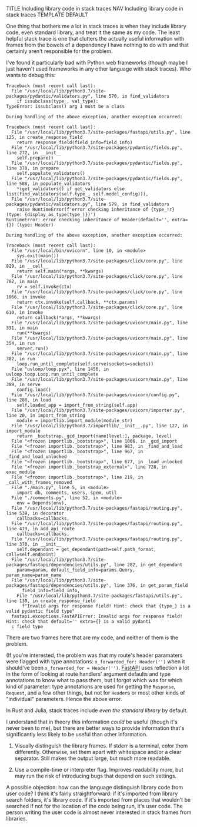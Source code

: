 TITLE Including library code in stack traces
NAV Including library code in stack traces
TEMPLATE DEFAULT

One thing that bothers me a lot in stack traces is when they include library code, even standard library, and treat it the same as my code. The least helpful stack trace is one that clutters the actually useful information with frames from the bowels of a dependency I have nothing to do with and that certainly aren't responsible for the problem.

I've found it particularly bad with Python web frameworks (though maybe I just haven't used frameworks in any other language with stack traces). Who wants to debug this:
```
Traceback (most recent call last):
  File "/usr/local/lib/python3.7/site-packages/pydantic/validators.py", line 570, in find_validators
    if issubclass(type_, val_type):
TypeError: issubclass() arg 1 must be a class

During handling of the above exception, another exception occurred:

Traceback (most recent call last):
  File "/usr/local/lib/python3.7/site-packages/fastapi/utils.py", line 125, in create_response_field
    return response_field(field_info=field_info)
  File "/usr/local/lib/python3.7/site-packages/pydantic/fields.py", line 272, in __init__
    self.prepare()
  File "/usr/local/lib/python3.7/site-packages/pydantic/fields.py", line 370, in prepare
    self.populate_validators()
  File "/usr/local/lib/python3.7/site-packages/pydantic/fields.py", line 508, in populate_validators
    *(get_validators() if get_validators else list(find_validators(self.type_, self.model_config))),
  File "/usr/local/lib/python3.7/site-packages/pydantic/validators.py", line 579, in find_validators
    raise RuntimeError(f'error checking inheritance of {type_!r} (type: {display_as_type(type_)})')
RuntimeError: error checking inheritance of Header(default='', extra={}) (type: Header)

During handling of the above exception, another exception occurred:

Traceback (most recent call last):
  File "/usr/local/bin/uvicorn", line 10, in <module>
    sys.exit(main())
  File "/usr/local/lib/python3.7/site-packages/click/core.py", line 829, in __call__
    return self.main(*args, **kwargs)
  File "/usr/local/lib/python3.7/site-packages/click/core.py", line 782, in main
    rv = self.invoke(ctx)
  File "/usr/local/lib/python3.7/site-packages/click/core.py", line 1066, in invoke
    return ctx.invoke(self.callback, **ctx.params)
  File "/usr/local/lib/python3.7/site-packages/click/core.py", line 610, in invoke
    return callback(*args, **kwargs)
  File "/usr/local/lib/python3.7/site-packages/uvicorn/main.py", line 331, in main
    run(**kwargs)
  File "/usr/local/lib/python3.7/site-packages/uvicorn/main.py", line 354, in run
    server.run()
  File "/usr/local/lib/python3.7/site-packages/uvicorn/main.py", line 382, in run
    loop.run_until_complete(self.serve(sockets=sockets))
  File "uvloop/loop.pyx", line 1456, in uvloop.loop.Loop.run_until_complete
  File "/usr/local/lib/python3.7/site-packages/uvicorn/main.py", line 389, in serve
    config.load()
  File "/usr/local/lib/python3.7/site-packages/uvicorn/config.py", line 288, in load
    self.loaded_app = import_from_string(self.app)
  File "/usr/local/lib/python3.7/site-packages/uvicorn/importer.py", line 20, in import_from_string
    module = importlib.import_module(module_str)
  File "/usr/local/lib/python3.7/importlib/__init__.py", line 127, in import_module
    return _bootstrap._gcd_import(name[level:], package, level)
  File "<frozen importlib._bootstrap>", line 1006, in _gcd_import
  File "<frozen importlib._bootstrap>", line 983, in _find_and_load
  File "<frozen importlib._bootstrap>", line 967, in _find_and_load_unlocked
  File "<frozen importlib._bootstrap>", line 677, in _load_unlocked
  File "<frozen importlib._bootstrap_external>", line 728, in exec_module
  File "<frozen importlib._bootstrap>", line 219, in _call_with_frames_removed
  File "./main.py", line 5, in <module>
    import db, comments, users, spem, util
  File "./comments.py", line 52, in <module>
    env = Depends(env),
  File "/usr/local/lib/python3.7/site-packages/fastapi/routing.py", line 539, in decorator
    callbacks=callbacks,
  File "/usr/local/lib/python3.7/site-packages/fastapi/routing.py", line 479, in add_api_route
    callbacks=callbacks,
  File "/usr/local/lib/python3.7/site-packages/fastapi/routing.py", line 370, in __init__
    self.dependant = get_dependant(path=self.path_format, call=self.endpoint)
  File "/usr/local/lib/python3.7/site-packages/fastapi/dependencies/utils.py", line 282, in get_dependant
    param=param, default_field_info=params.Query, param_name=param_name
  File "/usr/local/lib/python3.7/site-packages/fastapi/dependencies/utils.py", line 376, in get_param_field
      field_info=field_info,
    File "/usr/local/lib/python3.7/site-packages/fastapi/utils.py", line 130, in create_response_field
      f"Invalid args for response field! Hint: check that {type_} is a valid pydantic field type"
  fastapi.exceptions.FastAPIError: Invalid args for response field! Hint: check that default='' extra={} is a valid pydanti
  c field type
```
There are two frames here that are my code, and neither of them is the problem.

(If you're interested, the problem was that my route's header paramaters were flagged with type annotations: `x_forwarded_for: Header('')` when it should've been `x_forwarded_for = Header('')`. [FastAPI](https://fastapi.tiangolo.com) uses reflection a lot in the form of looking at route handlers' argument defaults and type annotations to know what to pass them, but I forgot which was for which kind of parameter: type annotations are used for getting the `Response`, `Request`, and a few other things, but not for `Header`s or most other kinds of "individual" parameters. Hence the above error.

In Rust and Julia, stack traces include *even the standard library* by default.

I understand that in theory this information *could* be useful (though it's never been to me), but there are better ways to provide information that's significantly less likely to be useful than other information.

1. Visually distinguish the library frames. If stderr is a terminal, color them differently. Otherwise, set them apart with whitespace and/or a clear separator. Still makes the output large, but much more readable.

2. Use a compile-time or interpreter flag. Improves readability more, but may run the risk of introducing bugs that depend on such settings.

A possible objection: how can the language distinguish library code from user code? I think it's fairly straightforward: if it's imported from library search folders, it's library code. If it's imported from places that wouldn't be searched if not for the location of the code being run, it's user code. The person writing the user code is almost never interested in stack frames from libraries.
